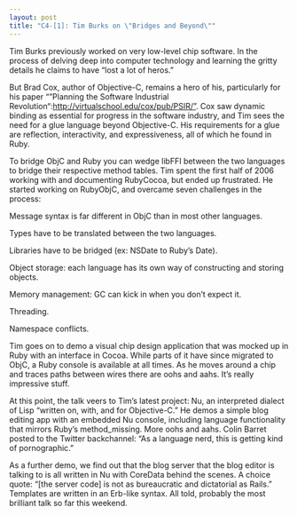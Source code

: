 ```yaml
---
layout: post
title: "C4-[1]: Tim Burks on \"Bridges and Beyond\""
---
```





Tim Burks previously worked on very low-level chip software. In the process of delving deep into computer technology and learning the gritty details he claims to have “lost a lot of heros.”

But Brad Cox, author of Objective-C, remains a hero of his, particularly for his paper “”Planning the Software Industrial Revolution“:http://virtualschool.edu/cox/pub/PSIR/”. Cox saw dynamic binding as essential for progress in the software industry, and Tim sees the need for a glue language beyond Objective-C. His requirements for a glue are reflection, interactivity, and expressiveness, all of which he found in Ruby.

To bridge ObjC and Ruby you can wedge libFFI between the two languages to bridge their respective method tables. Tim spent the first half of 2006 working with and documenting RubyCocoa, but ended up frustrated. He started working on RubyObjC, and overcame seven challenges in the process:

Message syntax is far different in ObjC than in most other languages.

Types have to be translated between the two languages.

Libraries have to be bridged (ex: NSDate to Ruby’s Date).

Object storage: each language has its own way of constructing and storing objects.

Memory management: GC can kick in when you don’t expect it.

Threading.

Namespace conflicts.

Tim goes on to demo a visual chip design application that was mocked up in Ruby with an interface in Cocoa. While parts of it have since migrated to ObjC, a Ruby console is available at all times. As he moves around a chip and traces paths between wires there are oohs and aahs. It’s really impressive stuff.

At this point, the talk veers to Tim’s latest project: Nu, an interpreted dialect of Lisp “written on, with, and for Objective-C.” He demos a simple blog editing app with an embedded Nu console, including language functionality that mirrors Ruby’s method\_missing. More oohs and aahs. Colin Barret posted to the Twitter backchannel: “As a language nerd, this is getting kind of pornographic.”

As a further demo, we find out that the blog server that the blog editor is talking to is all written in Nu with CoreData behind the scenes. A choice quote: “[the server code] is not as bureaucratic and dictatorial as Rails.” Templates are written in an Erb-like syntax.
All told, probably the most brilliant talk so far this weekend.
